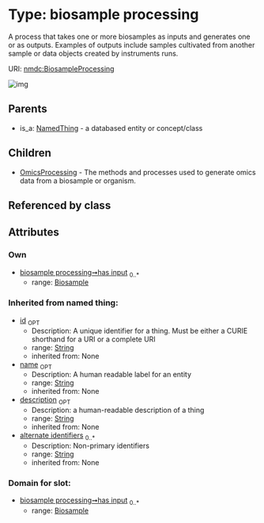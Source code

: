 
# Type: biosample processing


A process that takes one or more biosamples as inputs and generates one or as outputs. Examples of outputs include samples cultivated from another sample or data objects created by instruments runs.

URI: [nmdc:BiosampleProcessing](https://microbiomedata/meta/BiosampleProcessing)


![img](http://yuml.me/diagram/nofunky;dir:TB/class/\[Biosample]<has%20input%200..*-++\[BiosampleProcessing&#124;id(i):string%20%3F;name(i):string%20%3F;description(i):string%20%3F;alternate_identifiers(i):string%20*],%20\[BiosampleProcessing]^-\[OmicsProcessing],%20\[NamedThing]^-\[BiosampleProcessing])

## Parents

 *  is_a: [NamedThing](NamedThing.md) - a databased entity or concept/class

## Children

 * [OmicsProcessing](OmicsProcessing.md) - The methods and processes used to generate omics data from a biosample or organism.

## Referenced by class


## Attributes


### Own

 * [biosample processing➞has input](biosample_processing_has_input.md)  <sub>0..*</sub>
    * range: [Biosample](Biosample.md)

### Inherited from named thing:

 * [id](id.md)  <sub>OPT</sub>
    * Description: A unique identifier for a thing. Must be either a CURIE shorthand for a URI or a complete URI
    * range: [String](types/String.md)
    * inherited from: None
 * [name](name.md)  <sub>OPT</sub>
    * Description: A human readable label for an entity
    * range: [String](types/String.md)
    * inherited from: None
 * [description](description.md)  <sub>OPT</sub>
    * Description: a human-readable description of a thing
    * range: [String](types/String.md)
    * inherited from: None
 * [alternate identifiers](alternate_identifiers.md)  <sub>0..*</sub>
    * Description: Non-primary identifiers
    * range: [String](types/String.md)
    * inherited from: None

### Domain for slot:

 * [biosample processing➞has input](biosample_processing_has_input.md)  <sub>0..*</sub>
    * range: [Biosample](Biosample.md)
